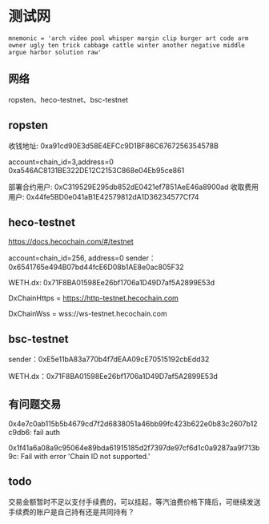 
# 测试网
```
mnemonic = 'arch video pool whisper margin clip burger art code arm owner ugly ten trick cabbage cattle winter another negative middle argue harbor solution raw'

```
## 网络
ropsten、heco-testnet、bsc-testnet

## ropsten
收钱地址: 0xa91cd90E3d58E4EFCc9D1BF86C6767256354578B

account=chain_id=3,address=0
0xa546AC8131BE322DE12C2153C868e04Eb95ce861

部署合约用户: 0xC319529E295db852dE0421ef7851AeE46a8900ad
收取费用用户: 0x44fe5BD0e041aB1E42579812dA1D36234577Cf74

## heco-testnet

https://docs.hecochain.com/#/testnet

account=chain_id=256, address=0
sender：0x6541765e494B07bd44fcE6D08b1AE8e0ac805F32

WETH.dx: 0x71F8BA01598Ee26bf1706a1D49D7af5A2899E53d

DxChainHttps = https://http-testnet.hecochain.com

DxChainWss = wss://ws-testnet.hecochain.com



## bsc-testnet

sender：0xE5e11bA83a770b4f7dEAA09cE70515192cbEdd32

WETH.dx：0x71F8BA01598Ee26bf1706a1D49D7af5A2899E53d



## 有问题交易
0x4e7c0ab115b5b4679cd7f2d6838051a46bb99fc423b622e0b83c2607b12c9db6: fail auth

0x1f41a6a08a9c95064e89bda61915185d2f7397de97cf6d1c0a9287aa9f713b9c: Fail with error 'Chain ID not supported.'

## todo
交易金额暂时不足以支付手续费的，可以挂起，等汽油费价格下降后，可继续发送
手续费的账户是自己持有还是共同持有？